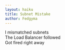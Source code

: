 ```yaml
---
layout: haiku
title: Subnet Mistake
author: Fedgyma
---
```


I mismatched subnets<br>
The Load Balancer followed<br>
Got fired right away<br>

